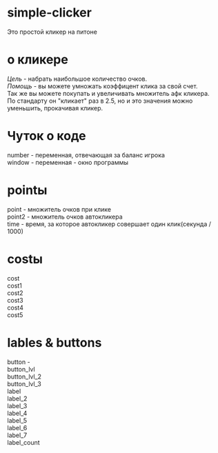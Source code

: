 # simple-clicker
Это простой кликер на питоне
# о кликере
 *Цель* - набрать наибольшое количество очков.  
 *Помощь* - вы можете умножать коэффицент клика за свой счет.  
 Так же вы можете покупать и увеличивать множитель афк кликера.  
 По стандарту он "кликает" раз в 2.5, но и это значения можно уменьшить, прокачивая кликер.
# Чуток о коде
number -  переменная, отвечающая за баланс игрока  
window -  переменная - окно программы  
# pointы
 point - множитель очков при клике  
 point2 - множитель очков автокликера  
 time - время, за которое автокликер совершает один клик(секунда / 1000)  
# costы
 cost  
 cost1  
 cost2  
 cost3  
 cost4  
 cost5  
# lables & buttons
 button -  
 button_lvl  
 button_lvl_2  
 button_lvl_3  
 label  
 label_2  
 label_3  
 label_4  
 label_5   
 label_6  
 label_7  
 label_count  
